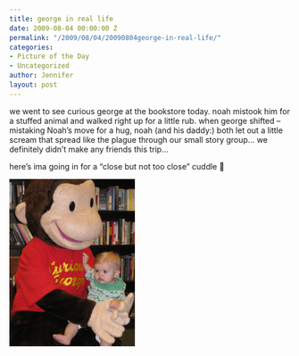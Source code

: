 ```yaml
---
title: george in real life
date: 2009-08-04 00:00:00 Z
permalink: "/2009/08/04/20090804george-in-real-life/"
categories:
- Picture of the Day
- Uncategorized
author: Jennifer
layout: post
---
```


we went to see curious george at the bookstore today. noah mistook him for a stuffed animal and walked right up for a little rub. when george shifted &#8211; mistaking Noah&#8217;s move for a hug, noah (and his daddy:) both let out a little scream that spread like the plague through our small story group&#8230; we definitely didn&#8217;t make any friends this trip&#8230;

here&#8217;s ima going in for a &#8220;close but not too close&#8221; cuddle 🙂

<img title="IMG_1526" height="300" alt="IMG_1526" width="225" class="alignnone size-medium wp-image-364" src="/assets/images/george-in-real-life/1249415830000-missing.jpg" />
